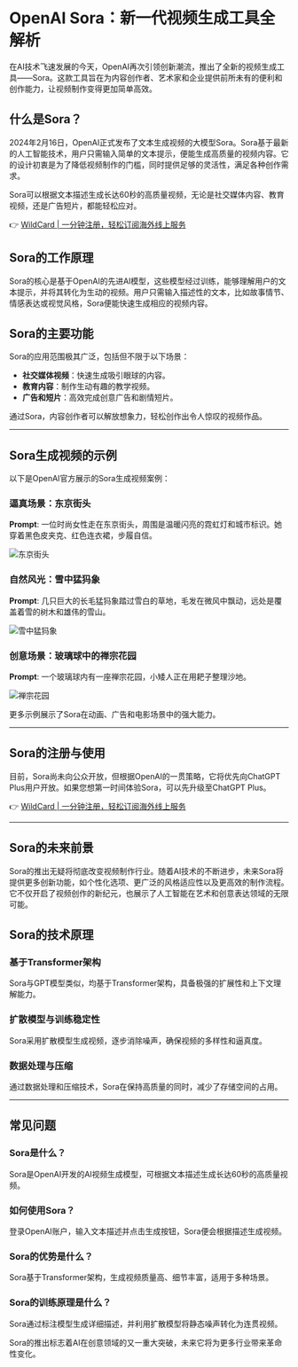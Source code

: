 # OpenAI Sora：新一代视频生成工具全解析

在AI技术飞速发展的今天，OpenAI再次引领创新潮流，推出了全新的视频生成工具——Sora。这款工具旨在为内容创作者、艺术家和企业提供前所未有的便利和创作能力，让视频制作变得更加简单高效。

## 什么是Sora？

2024年2月16日，OpenAI正式发布了文本生成视频的大模型Sora。Sora基于最新的人工智能技术，用户只需输入简单的文本提示，便能生成高质量的视频内容。它的设计初衷是为了降低视频制作的门槛，同时提供足够的灵活性，满足各种创作需求。

Sora可以根据文本描述生成长达60秒的高质量视频，无论是社交媒体内容、教育视频，还是广告短片，都能轻松应对。

👉 [WildCard | 一分钟注册，轻松订阅海外线上服务](https://bbtdd.com/WildCard)

## Sora的工作原理

Sora的核心是基于OpenAI的先进AI模型，这些模型经过训练，能够理解用户的文本提示，并将其转化为生动的视频。用户只需输入描述性的文本，比如故事情节、情感表达或视觉风格，Sora便能快速生成相应的视频内容。

## Sora的主要功能

Sora的应用范围极其广泛，包括但不限于以下场景：

- **社交媒体视频**：快速生成吸引眼球的内容。
- **教育内容**：制作生动有趣的教学视频。
- **广告和短片**：高效完成创意广告和剧情短片。

通过Sora，内容创作者可以解放想象力，轻松创作出令人惊叹的视频作品。

---

## Sora生成视频的示例

以下是OpenAI官方展示的Sora生成视频案例：

### 逼真场景：东京街头
**Prompt**: 一位时尚女性走在东京街头，周围是温暖闪亮的霓虹灯和城市标识。她穿着黑色皮夹克、红色连衣裙，步履自信。

![东京街头](https://bbtdd.com/img/4849737831606777.webp)

### 自然风光：雪中猛犸象
**Prompt**: 几只巨大的长毛猛犸象踏过雪白的草地，毛发在微风中飘动，远处是覆盖着雪的树木和雄伟的雪山。

![雪中猛犸象](https://bbtdd.com/img/4781794573.webp)

### 创意场景：玻璃球中的禅宗花园
**Prompt**: 一个玻璃球内有一座禅宗花园，小矮人正在用耙子整理沙地。

![禅宗花园](https://bbtdd.com/img/672835369.webp)

更多示例展示了Sora在动画、广告和电影场景中的强大能力。

---

## Sora的注册与使用

目前，Sora尚未向公众开放，但根据OpenAI的一贯策略，它将优先向ChatGPT Plus用户开放。如果您想第一时间体验Sora，可以先升级至ChatGPT Plus。

👉 [WildCard | 一分钟注册，轻松订阅海外线上服务](https://bbtdd.com/WildCard)

---

## Sora的未来前景

Sora的推出无疑将彻底改变视频制作行业。随着AI技术的不断进步，未来Sora将提供更多创新功能，如个性化选项、更广泛的风格适应性以及更高效的制作流程。它不仅开启了视频创作的新纪元，也展示了人工智能在艺术和创意表达领域的无限可能。

## Sora的技术原理

### 基于Transformer架构
Sora与GPT模型类似，均基于Transformer架构，具备极强的扩展性和上下文理解能力。

### 扩散模型与训练稳定性
Sora采用扩散模型生成视频，逐步消除噪声，确保视频的多样性和逼真度。

### 数据处理与压缩
通过数据处理和压缩技术，Sora在保持高质量的同时，减少了存储空间的占用。

---

## 常见问题

### Sora是什么？
Sora是OpenAI开发的AI视频生成模型，可根据文本描述生成长达60秒的高质量视频。

### 如何使用Sora？
登录OpenAI账户，输入文本描述并点击生成按钮，Sora便会根据描述生成视频。

### Sora的优势是什么？
Sora基于Transformer架构，生成视频质量高、细节丰富，适用于多种场景。

### Sora的训练原理是什么？
Sora通过标注模型生成详细描述，并利用扩散模型将静态噪声转化为连贯视频。

Sora的推出标志着AI在创意领域的又一重大突破，未来它将为更多行业带来革命性变化。